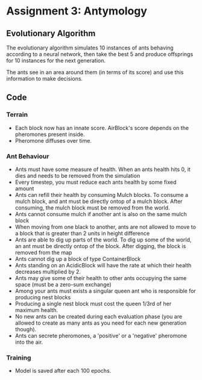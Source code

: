 # Assignment 3: Antymology

## Evolutionary Algorithm

The evolutionary algorithm simulates 10 instances of ants behaving according to a neural network, then take the best 5 and produce offsprings for 10 instances for the next generation.

The ants see in an area around them (in terms of its score) and use this information to make decisions.

## Code

### Terrain
- Each block now has an innate score. AirBlock's score depends on the pheromones present inside.
- Pheromone diffuses over time.

### Ant Behaviour
- Ants must have some measure of health. When an ants health hits 0, it dies and needs to be removed from the simulation
- Every timestep, you must reduce each ants health by some fixed amount
- Ants can refill their health by consuming Mulch blocks. To consume a mulch block, and ant must be directly ontop of a mulch block. After consuming, the mulch block must be removed from the world.
- Ants cannot consume mulch if another ant is also on the same mulch block
- When moving from one black to another, ants are not allowed to move to a block that is greater than 2 units in height difference
- Ants are able to dig up parts of the world. To dig up some of the world, an ant must be directly ontop of the block. After digging, the block is removed from the map
- Ants cannot dig up a block of type ContainerBlock
- Ants standing on an AcidicBlock will have the rate at which their health decreases multiplied by 2.
- Ants may give some of their health to other ants occupying the same space (must be a zero-sum exchange)
- Among your ants must exists a singular queen ant who is responsible for producing nest blocks
- Producing a single nest block must cost the queen 1/3rd of her maximum health.
- No new ants can be created during each evaluation phase (you are allowed to create as many ants as you need for each new generation though).
- Ants can secrete pheromones, a 'positive' or a 'negative' pheromone into the air.

### Training
- Model is saved after each 100 epochs.
